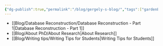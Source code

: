 ```yaml
---
{"dg-publish":true,"permalink":"/blog/gergely-s-blog/","tags":["gardenEntry"],"created":"2025-01-02T22:42:23.627+01:00","updated":"2025-01-03T01:12:41.129+01:00"}
---
```


- [[Blog/Database Reconstruction/Database Reconstruction - Part 1\|Database Reconstruction - Part 1]]
- [[Blog/About PhD/About Research\|About Research]]  
- [[Blog/Writing tips/Writing Tips for Students\|Writing Tips for Students]]
